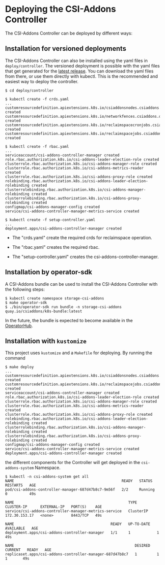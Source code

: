 # Deploying the CSI-Addons Controller

The CSI-Addons Controller can be deployed by different ways:

## Installation for versioned deployments

The CSI-Addons Controller can also be installed  using the yaml files in `deploy/controller`.
The versioned deployment is possible with the yaml files that get generated for the
[latest release](https://github.com/csi-addons/kubernetes-csi-addons/releases/latest).
You can download the yaml files from there, or use them directly with kubectl.
This is the recommended and easiest way to deploy the controller.

```console
$ cd deploy/controller

$ kubectl create -f crds.yaml
...
customresourcedefinition.apiextensions.k8s.io/csiaddonsnodes.csiaddons.openshift.io created
customresourcedefinition.apiextensions.k8s.io/networkfences.csiaddons.openshift.io created
customresourcedefinition.apiextensions.k8s.io/reclaimspacecronjobs.csiaddons.openshift.io created
customresourcedefinition.apiextensions.k8s.io/reclaimspacejobs.csiaddons.openshift.io created

$ kubectl create -f rbac.yaml
... 
serviceaccount/csi-addons-controller-manager created
role.rbac.authorization.k8s.io/csi-addons-leader-election-role created
clusterrole.rbac.authorization.k8s.io/csi-addons-manager-role created
clusterrole.rbac.authorization.k8s.io/csi-addons-metrics-reader created
clusterrole.rbac.authorization.k8s.io/csi-addons-proxy-role created
rolebinding.rbac.authorization.k8s.io/csi-addons-leader-election-rolebinding created
clusterrolebinding.rbac.authorization.k8s.io/csi-addons-manager-rolebinding created
clusterrolebinding.rbac.authorization.k8s.io/csi-addons-proxy-rolebinding created
configmap/csi-addons-manager-config created
service/csi-addons-controller-manager-metrics-service created

$ kubectl create -f setup-controller.yaml
...
deployment.apps/csi-addons-controller-manager created
```

* The "crds.yaml" create the required crds for reclaimspace operation.

* The "rbac.yaml" creates the required rbac.

* The "setup-controller.yaml" creates the csi-addons-controller-manager.

## Installation by operator-sdk

A CSI-Addons bundle can be used to install the CSI-Addons Controller with the
following steps:

```console
$ kubectl create namespace storage-csi-addons
$ make operator-sdk
$ ./bin/operator-sdk run bundle -n storage-csi-addons quay.io/csiaddons/k8s-bundle:latest
```

In the future, the bundle is expected to become available in the
[OperatorHub](https://operatorhub.io/).

## Installation with `kustomize`

This project uses `kustomize` and a `Makefile` for deploying. By running the
command

```console
$ make deploy
...
customresourcedefinition.apiextensions.k8s.io/csiaddonsnodes.csiaddons.openshift.io created
customresourcedefinition.apiextensions.k8s.io/reclaimspacejobs.csiaddons.openshift.io created
serviceaccount/csi-addons-controller-manager created
role.rbac.authorization.k8s.io/csi-addons-leader-election-role created
clusterrole.rbac.authorization.k8s.io/csi-addons-manager-role created
clusterrole.rbac.authorization.k8s.io/csi-addons-metrics-reader created
clusterrole.rbac.authorization.k8s.io/csi-addons-proxy-role created
rolebinding.rbac.authorization.k8s.io/csi-addons-leader-election-rolebinding created
clusterrolebinding.rbac.authorization.k8s.io/csi-addons-manager-rolebinding created
clusterrolebinding.rbac.authorization.k8s.io/csi-addons-proxy-rolebinding created
configmap/csi-addons-manager-config created
service/csi-addons-controller-manager-metrics-service created
deployment.apps/csi-addons-controller-manager created
```

the different components for the Controller will get deployed in the
`csi-addons-system` Namespace.

```console
$ kubectl -n csi-addons-system get all
NAME                                                 READY   STATUS    RESTARTS   AGE
pod/csi-addons-controller-manager-687d47b8c7-9m56f   2/2     Running   0          49s

NAME                                                    TYPE        CLUSTER-IP      EXTERNAL-IP   PORT(S)    AGE
service/csi-addons-controller-manager-metrics-service   ClusterIP   172.30.153.17   <none>        8443/TCP   49s

NAME                                            READY   UP-TO-DATE   AVAILABLE   AGE
deployment.apps/csi-addons-controller-manager   1/1     1            1           49s

NAME                                                       DESIRED   CURRENT   READY   AGE
replicaset.apps/csi-addons-controller-manager-687d47b8c7   1         1         1       49s
```
